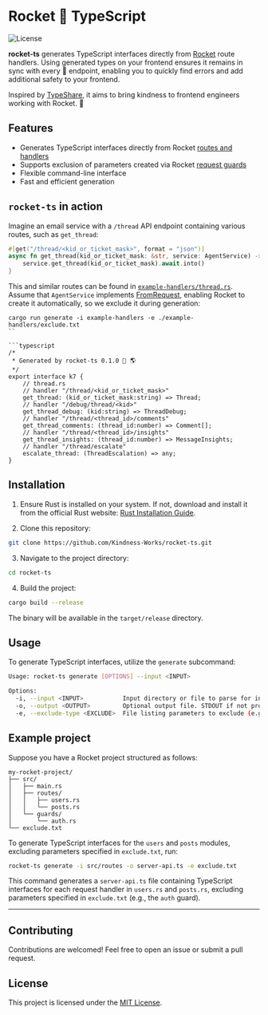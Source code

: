 # Rocket 💫 TypeScript

![License](https://img.shields.io/github/license/Kindness-Works/rocket-ts)

**rocket-ts** generates TypeScript interfaces directly from [Rocket](https://rocket.rs) route handlers. Using generated types on your frontend ensures it remains in sync with every 🚀 endpoint, enabling you to quickly find errors and add additional safety to your frontend.

Inspired by [TypeShare](https://github.com/1Password/typeshare), it aims to bring kindness to frontend engineers working with Rocket. 🤗

## Features

* Generates TypeScript interfaces directly from Rocket [routes and handlers](https://rocket.rs/guide/v0.5/overview/#routing)
* Supports exclusion of parameters created via Rocket [request guards](https://rocket.rs/guide/v0.4/requests/#request-guards)
* Flexible command-line interface 
* Fast and efficient generation

## `rocket-ts` in action

Imagine an email service with a `/thread` API endpoint containing various routes, such as `get_thread`:

```rust
#[get("/thread/<kid_or_ticket_mask>", format = "json")]
async fn get_thread(kid_or_ticket_mask: &str, service: AgentService) -> K7Response<Thread> {
    service.get_thread(kid_or_ticket_mask).await.into()
}
```

This and similar routes can be found in [`example-handlers/thread.rs`](/example-handlers/thread.rs). Assume that `AgentService` implements [FromRequest](https://rocket.rs/guide/v0.5/requests/#request-guards), enabling Rocket to create it automatically, so we exclude it during generation: 

```shell
cargo run generate -i example-handlers -e ./example-handlers/exclude.txt
``

```typescript
/*
 * Generated by rocket-ts 0.1.0 🚀 🌎
 */
export interface k7 {
	// thread.rs
	// handler "/thread/<kid_or_ticket_mask>"
	get_thread: (kid_or_ticket_mask:string) => Thread;
	// handler "/debug/thread/<kid>"
	get_thread_debug: (kid:string) => ThreadDebug;
	// handler "/thread/<thread_id>/comments"
	get_thread_comments: (thread_id:number) => Comment[];
	// handler "/thread/<thread_id>/insights"
	get_thread_insights: (thread_id:number) => MessageInsights;
	// handler "/thread/escalate"
	escalate_thread: (ThreadEscalation) => any;
}
```

## Installation

1. Ensure Rust is installed on your system. If not, download and install it from the official Rust website: [Rust Installation Guide](https://www.rust-lang.org/tools/install).

2. Clone this repository:

```bash
git clone https://github.com/Kindness-Works/rocket-ts.git
```

3. Navigate to the project directory:

```bash
cd rocket-ts
```

4. Build the project:

```bash
cargo build --release
```

The binary will be available in the `target/release` directory.

## Usage

To generate TypeScript interfaces, utilize the `generate` subcommand:

```bash
Usage: rocket-ts generate [OPTIONS] --input <INPUT>

Options:
  -i, --input <INPUT>           Input directory or file to parse for interface generation.
  -o, --output <OUTPUT>         Optional output file. STDOUT if not provided.
  -e, --exclude-type <EXCLUDE>  File listing parameters to exclude (e.g., Request Guards).
```

## Example project

Suppose you have a Rocket project structured as follows:

```
my-rocket-project/
├── src/
│   ├── main.rs
│   ├── routes/
│   │   ├── users.rs
│   │   └── posts.rs
│   └── guards/
│       └── auth.rs
└── exclude.txt
```

To generate TypeScript interfaces for the `users` and `posts` modules, excluding parameters specified in `exclude.txt`, run:

```bash
rocket-ts generate -i src/routes -o server-api.ts -e exclude.txt
```

This command generates a `server-api.ts` file containing TypeScript interfaces for each request handler in `users.rs` and `posts.rs`, excluding parameters specified in `exclude.txt` (e.g., the `auth` guard).

---

## Contributing

Contributions are welcomed! Feel free to open an issue or submit a pull request.

## License

This project is licensed under the [MIT License](LICENSE).
